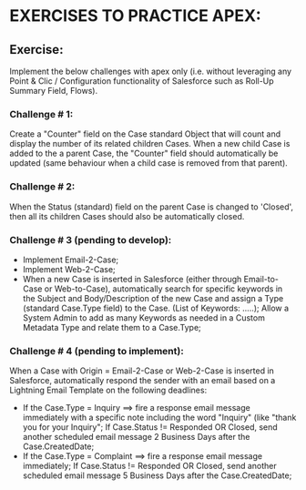 # EXERCISES TO PRACTICE APEX:

## Exercise:
Implement the below challenges with apex only (i.e. without leveraging any Point & Clic / Configuration functionality of Salesforce such as Roll-Up Summary Field, Flows).

### Challenge # 1:
Create a "Counter" field on the Case standard Object that will count and display the number of its related children Cases.
When a new child Case is added to the a parent Case, the "Counter" field should automatically be updated (same behaviour when a child case is removed from that parent).

### Challenge # 2:
When the Status (standard) field on the parent Case is changed to 'Closed', then all its children Cases should also be automatically closed.

### Challenge # 3 (pending to develop):
- Implement Email-2-Case;
- Implement Web-2-Case;
- When a new Case is inserted in Salesforce (either through Email-to-Case or Web-to-Case), automatically search for specific keywords in the Subject and Body/Description of the new Case and assign a Type (standard Case.Type field) to the Case.
(List of Keywords: .....<decide yourself>);
Allow a System Admin to add as many Keywords as needed in a Custom Metadata Type and relate them to a Case.Type;

### Challenge # 4 (pending to implement):
When a Case with Origin = Email-2-Case or Web-2-Case is inserted in Salesforce, automatically respond the sender with an email based on a Lightning Email Template on the following deadlines:
- If the Case.Type = Inquiry ==> fire a response email message immediately with a specific note including the word "Inquiry" (like "thank you for your Inquiry";
  If Case.Status != Responded OR Closed, send another scheduled email message 2 Business Days after the Case.CreatedDate;
- If the Case.Type = Complaint ==> fire a response email message immediately; If Case.Status != Responded OR Closed, send another scheduled email message 5 Business Days after the Case.CreatedDate;


